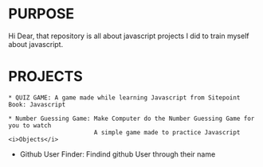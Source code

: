 # PURPOSE
Hi Dear, that repository is all about javascript projects I did to train myself about javascript.

# PROJECTS
    * QUIZ GAME: A game made while learning Javascript from Sitepoint Book: Javascript

    * Number Guessing Game: Make Computer do the Number Guessing Game for you to watch
                            A simple game made to practice Javascript <i>Objects</i>

   * Github User Finder: Findind github User through their name
